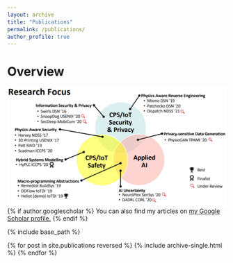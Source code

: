 ```yaml
---
layout: archive
title: "Publications"
permalink: /publications/
author_profile: true
---
```

Overview
======
<img align="center" src="images/research-overview-pubs.PNG">
{% if author.googlescholar %}
  You can also find my articles on <u><a href="{{author.googlescholar}}">my Google Scholar profile</a>.</u>
{% endif %}

{% include base_path %}

{% for post in site.publications reversed %}
  {% include archive-single.html %}
{% endfor %}
